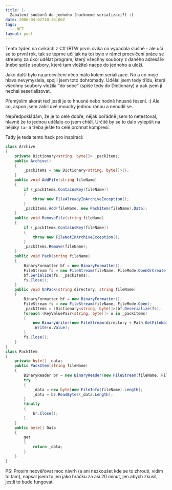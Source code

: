 ```yaml
---
title: |-
  Zabalení souborů do jednoho (hackneme serializaci?) :)
date: 2006-04-02T10:36:00Z
tags:
  - .NET
layout: post
---
```

Tento týden na cvikách z C# (BTW první cvika co vypadala slušně - ale učí se to první rok, tak se teprve učí jak na to) bylo v rámci procvičení práce se streamy za úkol udělat program, který všechny soubory z daného adresáře (nebo spíše soubory, které tam vložíte) nacpe do jednoho a uloží.

Jako další bylo na procvičení něco málo kolem serializace. No a co moje hlava nevymyslela, spojil jsem toto dohromady. Udělal jsem tedy třídu, která všechny soubory vložila "do sebe" (spíše tedy do Dictionary) a pak jsem ji nechal seserializovat.

Přemýslím akorát teď jestli je to hnusné nebo hodně hnusné řesení. :) Ale co, aspon jsem zabil dvě mouchy jednou ránou a nenudil se.

Nepředpokládám, že je to celé dobře, nějak pořádně jsem to netestoval, hlavně že to jednou udělalo co jsem chtěl. Určitě by se to dalo vylepšit na nějaký `tar` a třeba ješte to celé prohnat kompresí.

Tady je teda tento hack pro inspiraci:

```csharp
class Archive
{
	private Dictionary<string, byte[]> _packItems;
	public Archive()
	{
		_packItems = new Dictionary<string, byte[]>();
	}
	public void AddFile(string fileName)
	{
		if (_packItems.ContainsKey(fileName))
		{
			throw new FileAlreadyInArchiveException();
		}
		_packItems.Add(fileName, new PackItem(fileName).Data);
	}
	public void RemoveFile(string fileName)
	{
		if (_packItems.ContainsKey(fileName))
		{
			throw new FileNotInArchiveException();
		}
		_packItems.Remove(fileName);
	}
	public void Pack(string fileName)
	{
		BinaryFormatter bf = new BinaryFormatter();
		FileStream fs = new FileStream(fileName, FileMode.OpenOrCreate);
		bf.Serialize(fs, _packItems);
		fs.Close();
	}
	public void UnPack(string directory, string fileName)
	{
		BinaryFormatter bf = new BinaryFormatter();
		FileStream fs = new FileStream(fileName, FileMode.Open);
		_packItems = (Dictionary<string, byte[]>)bf.Deserialize(fs);
		foreach (KeyValuePair<string, byte[]> o in _packItems)
		{
			new BinaryWriter(new FileStream(directory + Path.GetFileName(o.Key), FileMode.CreateNew))
			.Write(o.Value);
		}
		fs.Close();
	}
}
class PackItem
{
	private byte[] _data;
	public PackItem(string fileName)
	{
		BinaryReader br = new BinaryReader(new FileStream(fileName, FileMode.Open));
		try
		{
			_data = new byte[new FileInfo(fileName).Length];
			_data = br.ReadBytes(_data.Length);
		}
		finally
		{
			br.Close();
		}
	}
	public byte[] Data
	{
		get
		{
			return _data;
		}
	}
}
```

PS: Prosím neověřovat moc návrh (a ani nezkoušet kde se to zhroutí, vidím to tam), napsal jsem to jen jako hračku za asi 20 minut, jen abych zkusil, jestli to bude fungovat.